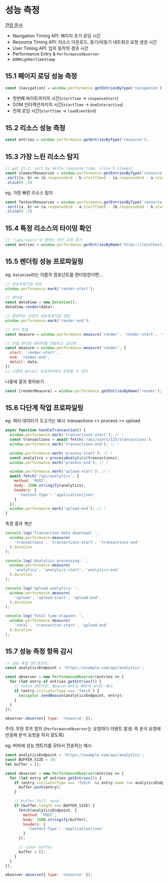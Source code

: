 # 성능 측정

[관련 문서](https://developer.mozilla.org/en-US/docs/Web/Performance)

* Navigation Timing API: 페이지 초기 로딩 시간
* Resource Timing API: 리소스 다운로드, 동기/비동기 네트워크 요청 생성 시간
* User Timing API: 임의 동작의 경과 시간
* Performance Entry & `PerformanceObserver`
* `DOMHighResTimeStamp`

## 15.1 페이지 로딩 성능 측정

```js
const [navigation] = window.performance.getEntriesByType('navigation');
```

* 첫번째 바이트까지의 시간(`startTime` -> `responseStart`)
* DOM 인터랙션까지의 시간(`startTime` -> `domInteractive`)
* 전체 로딩 시간(`startTime` -> `loadEventEnd`)



## 15.2 리소스 성능 측정

```js
const entries = window.performance.getEntriesByType('resource');
```

## 15.3 가장 느린 리소스 탐지

```js
// get 15.2, sort by delta response time, slice 5 slowest
const slowestResources = window.performance.getEntriesByType('resource')
.sort((a, b) => (b.responseEnd - b.startTime) - (a.responseEnd - a.startTime))
.slice(0 ,5)

```

eg. 가장 빠른 리소스 탐지

```js
const fastestResources = window.performance.getEntriesByType('resource')
.sort((a, b) => (a.responseEnd - a.startTime) - (b.responseEnd - b.startTime))
.slice(0 ,5)

```

## 15.4 특정 리소스의 타이밍 확인

```js
// "/api/users"로 향하는 모든 요청 찾기
const entries = window.performance.getEntriesByName('https://localhost/api/users', 'resource');
```

## 15.5 렌더링 성능 프로파일링

eg. `DataView`라는 이름의 컴포넌트를 렌더링한다면...

```js
// 성능측정지점 생성
window.performance.mark('render-start');

// 렌더링
const dataView = new DataView();
dataView.render(data);

// 종료하는 시점의 성능측정지점 생성
window.performance.mark('render-end');

// 차이 측정
const measure = window.performance.measure('render', 'render-start', 'render-end')
```

```js
// 만일 렌더링 데이터를 전달하고 싶다면...
const measure = window.performance.measure('render', {
  start: 'render-start',
  end: 'render-end',
  detail: data,
})
// 나중에 detail 프로퍼티에서 조회할 수 있다

```

나중에 결과 찾아보기

```js
const [renderMeasure] = window.performance.getEntriesByName('render');
```

## 15.6 다단계 작업 프로파일링

eg. 여러 데이터가 오고가는 예시: transactions >> process >> upload

```js
async function handleTransaction() {
  window.performance.mark('transactions-start'); // !
  const transactions = await fetch('/api/users/123/transactions');
  window.performance.mark('transactions-end'); // !

  window.performance.mark('process-start'); // !
  const analytics = processAnalytics(transactions);
  window.performance.mark('process-end'); // !

  window.performance.mark('upload-start'); // !
  await fetch('/api/analytics', {
    method: 'POST',
    body: JSON.stringify(analytics),
    headers: {
      'Content-Type': 'application/json'
    }
  });
  window.performance.mark('upload-end'); // !
}
```

측정 결과 계산

```js
console.log('Transaction data download: ', 
  window.performance.measure(
    'transactions', 'transactions-start', 'transactions-end'
  ).duration
);

console.log('Analytics processing: ', 
  window.performance.measure(
    'analytics', 'analytics-start', 'analytics-end'
  ).duration
);

console.log('Upload analytics: ', 
  window.performance.measure(
    'upload', 'upload-start', 'upload-end'
  ).duration
);

console.log('Total time elapsed: ', 
  window.performance.measure(
    'total', 'transaction-start', 'upload-end'
  ).duration
);
```

## 15.7 성능 측정 항목 감시

```js
// 성능 측정 엔드포인트:
const analyticsEndpoint = 'https://example.com/api/analytics';

const observer = new PerformanceObserver(entries => {
  for (let entry of entries.getEntries()) {
    // fetch 엔트리만, Beacon API로 빠르게 보내는 예시
    if (entry.initiatorType === 'fetch') {
      navigator.sendBeacon(analyticsEndpoint, entry);
    }
  }
});

observer.observe({ type: 'resource' });
```

주의: 무한 루프 방지 (`PerformanceObserver`는 요청마다 이벤트 발생: 즉 분석 요청에 반응해 분석 요청을 하지 않도록)


eg. 버퍼에 성능 엔트리를 모아서 전송하는 예시

```js
const analyticsEndpoint = 'https://example.com/api/analytics';
const BUFFER_SIZE = 10;
let buffer = [];

const observer = new PerformanceObserver(entries => {
  for (let entry of entries.getEntries()) {
    if (entry.initiatorType === 'fetch' && entry.name !== analyticsEndpoint) {
      buffer.push(entry);
    }

    // buffer full: send
    if (buffer.length === BUFFER_SIZE) {
      fetch(analyticsEndpoint, {
        method: 'POST',
        body: JSON.stringify(buffer),
        headers: {
          'Content-Type': 'application/json'
        }
      });

      // clear buffer
      buffer = [];
    }
  }
});

observer.observe({ type: 'resource' });
```